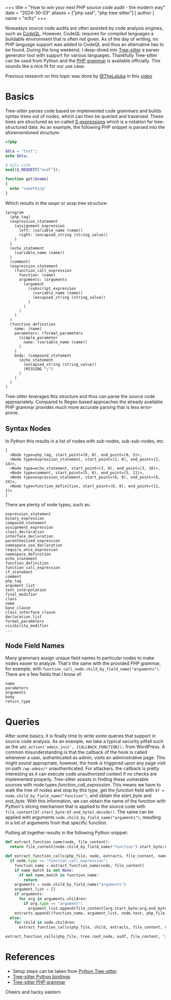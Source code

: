 +++
title = "How to win your next PHP source code audit - the modern way"
date = "2024-30-03"
aliases = ["php sast", "php tree-sitter"]
[ author ]
  name = "m1tz"
+++

Nowadays source code audits are often assisted by code analysis engines, such as [CodeQL](https://codeql.github.com/). However, CodeQL requires for compiled languages a buildable environment that is often not given. As of the day of writing, no PHP language support was added to CodeQL and thus an alternative has to be found.
During the long weekend, I deep-dived into [Tree-sitter](https://tree-sitter.github.io/) a parser generator tool with support for various languages. Thankfully Tree-sitter can be used from Python and the [PHP grammar](https://github.com/tree-sitter/tree-sitter-php) is available officially. This sounds like a nice fit for our use case.

Previous research on this topic was done by [@TheLaluka](https://twitter.com/TheLaluka) in this [video](https://www.youtube.com/watch?v=tlxP4HvzfFA)

# Basics
Tree-sitter parses code based on implemented code grammars and builds syntax trees out of nodes, which can then be queried and traversed. These trees are structured as so-called [S-expressions](https://en.wikipedia.org/wiki/S-expression) which is a notation for tree-structured data. As an example, the following PHP snippet is parsed into the aforementioned structure:

```php
<?php

$bla = "test";
echo $bla;

# Vuln sink
eval($_REQUEST["asdf"]);

function get($name)
{
  echo "something"
}

```

Which results in the *sexpr* or *sexp* tree structure:
```plaintext
(program
  (php_tag)
  (expression_statement
    (assignment_expression
      left: (variable_name (name))
      right: (encapsed_string (string_value))
    )
  )
  (echo_statement
    (variable_name (name))
  )
  (comment)
  (expression_statement
    (function_call_expression
      function: (name)
      arguments: (arguments
        (argument
          (subscript_expression
            (variable_name (name))
            (encapsed_string (string_value))
          )
        )
      )
    )
  )
  (function_definition
    name: (name)
    parameters: (formal_parameters
      (simple_parameter
        name: (variable_name (name))
      )
    )
    body: (compound_statement
      (echo_statement
        (encapsed_string (string_value))
        (MISSING ";")
      )
    )
  )
)
```
Tree-sitter leverages this structure and thus can parse the source code appropriately. Compared to Regex-based approaches the already available PHP grammar provides much more accurate parsing that is less error-prone.

## Syntax Nodes
In Python this results in a list of nodes with sub-nodes, sub-sub-nodes, etc.

```plaintext
[
  <Node type=php_tag, start_point=(0, 0), end_point=(0, 5)>,
  <Node type=expression_statement, start_point=(2, 0), end_point=(2, 14)>,
  <Node type=echo_statement, start_point=(3, 0), end_point=(3, 10)>,
  <Node type=comment, start_point=(5, 0), end_point=(5, 11)>,
  <Node type=expression_statement, start_point=(6, 0), end_point=(6, 24)>,
  <Node type=function_definition, start_point=(8, 0), end_point=(11, 1)>
]
```
There are plenty of node types, such as:
```plaintext
expression_statement
binary_expression
compound_statement
assignment_expression
class_declaration
interface_declaration
parenthesized_expression
namespace_use_declaration
require_once_expression
namespace_definition
echo_statement
function_definition
function_call_expression
if_statement
comment
php_tag
argument_list
text_interpolation
final_modifier
class
name
base_clause
class_interface_clause
declaration_list
formal_parameters
visibility_modifier
...
```

## Node Field Names
Many grammars assign unique field names to particular nodes to make nodes easier to analyze. That's the same with the provided PHP grammar, for example, with `function_call_node.child_by_field_name("arguments")`. There are a few fields that I know of:
```
name
parameters
arguments
body
return_type
```


# Queries
After some basics, it is finally time to write some queries that support in source code analysis. As an example, we take a typical security pitfall such as the `add_action('admin_init', [CALLBACK_FUNCTION]);` from WordPress. A common misunderstanding is that the callback of the hook is called whenever a user, authenticated as admin, visits an administrative page. This might sound appropriate, however, the hook is triggered upon any page visit on path `/wp-admin/*` unauthenticated. For attackers, the callback is pretty interesting as it can execute code unauthorized context if no checks are implemented properly.
Tree-sitter assists in finding these vulnerable sources with node types *function_call_expression*. This means we have to walk the tree of nodes and stop by this type, get the *function* field with `$f = node.child_by_field_name("function")`, and obtain the *start_byte* and *end_byte*. With this information, we can obtain the name of the function with Python's slicing mechanism that is applied to the source code with `file_content[$f.start_byte:$f.end_byte].decode()`. The same can be applied with arguments `node.child_by_field_name("arguments")`, resulting in a list of arguments from that specific function.

Putting all together results in the following Python snippet:

```python
def extract_function_name(node, file_content):
  return file_content[node.child_by_field_name("function").start_byte:node.child_by_field_name("function").end_byte].decode()

def extract_function_calls(php_file, node, extracts, file_content, name_match=None):
  if node.type == "function_call_expression":
    function_name = extract_function_name(node, file_content)
    if name_match is not None:
      if not name_match in function_name:
        return
    arguments = node.child_by_field_name("arguments")
    argument_list = []
    if arguments:
      for arg in arguments.children:
        if arg.type == "argument":
          argument_list.append(file_content[arg.start_byte:arg.end_byte].decode())
    extracts.append((function_name, argument_list, node.text, php_file))
  else:
    for child in node.children:
      extract_function_calls(php_file, child, extracts, file_content, name_match)

extract_function_calls(php_file, tree.root_node, asdf, file_content, "add_action")
```


# References
- Setup steps can be taken from [Python Tree-sitter](https://github.com/tree-sitter/py-tree-sitter).
- [Tree-sitter Python bindings](https://github.com/tree-sitter/py-tree-sitter)
- [Tree-sitter PHP grammar](https://github.com/tree-sitter/tree-sitter-php)


Cheers and hacky eastern